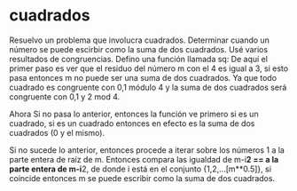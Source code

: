 # cuadrados
Resuelvo un problema que involucra cuadrados.
Determinar cuando un número se puede escirbir como la suma de dos cuadrados.
Usé varios resultados de congruencias.
Defino una función llamada sq:
De aquí el primer paso es ver que el residuo del número m con el 4 es igual a 3, si esto pasa entonces m no puede ser una suma de dos cuadrados. Ya que todo cuadrado es congruente con 0,1 módulo 4 y la suma de dos cuadrados será congruente con 0,1 y 2 mod 4.  

Ahora Si no pasa lo anterior, entonces la función ve primero si es un cuadrado, si es un cuadrado entonces en efecto es la suma de dos cuadrados (0 y el mismo).

Si no sucede lo anterior, entonces procede a iterar sobre los números 1 a la parte entera de raíz de m. Entonces compara las igualdad de m-i**2 == a la parte entera de m-i**2, de donde i está en el conjunto {1,2,...[m**0.5]}, si coincide entonces m se puede escribir como la suma de dos cuadrados.
